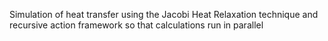 Simulation of heat transfer using the Jacobi Heat Relaxation technique and recursive action framework so that calculations run in parallel
